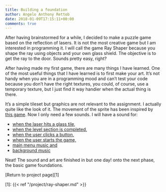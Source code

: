 ```yaml
---
title: Building a foundation
author: Angelo Anthony Rettob
date: 2018-01-09T17:15:11+00:00
comments: true
---
```

After having brainstormed for a while, I decided to make a puzzle game based on the reflection of lasers. It is not the most creative game but I am interested in programming it. I will call the game Ray Shaper because you shape the ray using objects and your own glass shield. The objective is to get the ray to the door. Sounds pretty easy, right?

After having made my first game, there are many things I have learned. One of the most useful things that I have learned is to first make your art. It&#8217;s not handy when you are in a programming mood and can&#8217;t test your code because you don&#8217;t have the right textures, you could, of course, use a temporary texture, but I just find it way handier when the actual thing is there.

It&#8217;s a simple tileset but graphics are not relevant to the assignment. I actually quite like the look of it. The movement of the sprite has been inspired by <a href="https://mnrart.deviantart.com/art/prototype-Battle-Pals-398823616" target="_blank" rel="noopener">this game</a>. Now I only need a few sounds. I will have a sound for:

  * <a href="https://freesound.org/people/Timbre/sounds/216634/" target="_blank" rel="noopener">when the laser hits a glass tile,</a>
  * <a href="https://freesound.org/people/tec%20studios/sounds/351905/" target="_blank" rel="noopener">when the level section is completed,</a>
  * <a href="http://sfbgames.com/chiptone/?s=eNpjYBL4Nt2QgcXaiAEM6hvA1DxGFqaX9f_t_zMYG0EEfc6g0pEzsIurpUENYV8H1DoRyAAaAhaB0UQIMKDyYWbC7Kz_D4Ly_4F8ABR-MR8." target="_blank" rel="noopener">when the user clicks a button,</a>
  * <a href="https://freesound.org/people/plasterbrain/sounds/243020/" target="_blank" rel="noopener">when the user starts the game,</a>
  * <a href="http://freemusicarchive.org/music/Audiobinger/~/Video_Game_Music_1" target="_blank" rel="noopener">main menu music and</a>
  * <a href="https://freesound.org/people/Questiion/sounds/177089/" target="_blank" rel="noopener">background music</a>

Neat! The sound and art are finished in but one day! onto the next phase, the basic game foundations.

[Return to project page][1]

 [1]: {{< ref "/project/ray-shaper.md" >}}